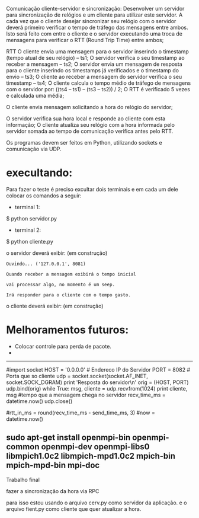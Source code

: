 Comunicação cliente-servidor e sincronização:
Desenvolver um servidor para sincronização de relógios e um cliente para utilizar este servidor.
A cada vez que o cliente desejar sincronizar seu relógio com o servidor deverá primeiro verificar o tempo de tráfego das mensagens entre ambos.
Isto será feito com entre o cliente e o servidor executando uma troca de mensagens para verificar o RTT (Round Trip Time) entre ambos;

RTT
O cliente envia uma mensagem para o servidor inserindo o timestamp (tempo atual de seu relógio) – ts1;
O servidor verifica o seu timestamp ao receber a mensagem – ts2;
O servidor envia um mensagem de resposta para o cliente inserindo os timestamps já verificados e o timestamp do envio – ts3;
O cliente ao receber a mensagem do servidor verifica o seu timestamp – ts4;
O cliente calcula o tempo médio de tráfego de mensagens com o servidor por: ((ts4 – ts1) – (ts3 – ts2)) / 2;
O RTT é verificado 5 vezes e calculada uma média;


O cliente envia mensagem solicitando a hora do relógio do servidor;


O servidor verifica sua hora local e 
responde ao cliente com esta informação;
O cliente atualiza seu relógio com a 
hora informada pelo servidor somada ao 
tempo de comunicação verifica antes pelo RTT.


Os programas devem ser feitos em Python, utilizando sockets e comunicação via UDP.


# execultando:
Para fazer o teste é preciso excultar dois terminais e em cada um dele colocar os comandos a seguir:

- terminal 1:

$ python servidor.py

- terminal 2:

$ python cliente.py

o servidor deverá exibir:
    (em construção)
    
    Ouvindo... ('127.0.0.1', 8081)
    
    Quando receber a mensagem exibirá o tempo inicial
    
    vai processar algo, no momento é um seep.
    
    Irá responder para o cliente com o tempo gasto.
    
    
o cliente deverá exibir:
    (em construção)


# Melhoramentos futuros:

- Colocar controle para perda de pacote.
- 

--------------------------------------------------




#import socket
HOST = '0.0.0.0'            # Endereco IP do Servidor
PORT = 8082                 # Porta que so cliente
udp = socket.socket(socket.AF_INET, socket.SOCK_DGRAM)
print 'Resposta do servidor\n'
orig = (HOST, PORT)
udp.bind(orig)
while True:
    msg, cliente = udp.recvfrom(1024)
    print cliente, msg
    #tempo que a mensagem chega no servidor
    recv_time_ms = datetime.now()
udp.close()

#rtt_in_ms = round(recv_time_ms - send_time_ms, 3)
#now = datetime.now()


sudo apt-get install openmpi-bin openmpi-common openmpi-dev openmpi-libs0 libmpich1.0c2 libmpich-mpd1.0c2 mpich-bin mpich-mpd-bin mpi-doc
-------------------------------------------------------

Trabalho final

fazer a sincronização da hora via RPC

para isso estou usando o arquivo cerv.py como servidor da aplicação.
e o arquivo fient.py como cliente que quer atualizar a hora.
